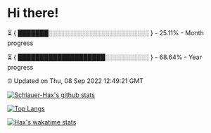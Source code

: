 # Hi there!

⏳ { ███████░░░░░░░░░░░░░░░░░░░░░░░ } - 25.11% - Month progress

⏳ { ████████████████████░░░░░░░░░░ } - 68.64% - Year progress

⏰ Updated on Thu, 08 Sep 2022 12:49:21 GMT


[![Schlauer-Hax's github stats](https://github-readme-stats.vercel.app/api?username=Schlauer-Hax&show_icons=true&theme=dark&count_private=true)](https://github.com/Schlauer-Hax)


[![Top Langs](https://github-readme-stats.vercel.app/api/top-langs/?username=Schlauer-Hax&layout=compact&theme=dark)](https://github.com/Schlauer-Hax?tab=repositories)


[![Hax's wakatime stats](https://github-readme-stats.vercel.app/api/wakatime?username=Hax&theme=dark)](https://wakatime.com/@Hax)

